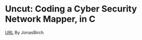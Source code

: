 # Uncut: Coding a Cyber Security Network Mapper, in C

[URL](https://www.youtube.com/watch?v=YAKEfUpLRJQ&t=13s)
By JonasBirch


